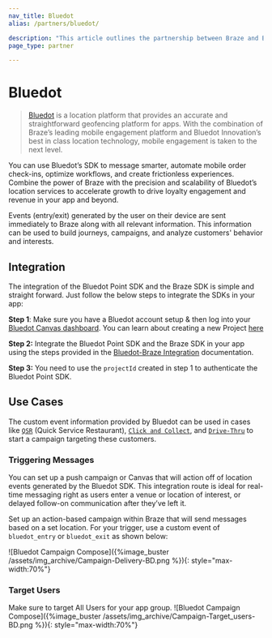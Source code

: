 ```yaml
---
nav_title: Bluedot
alias: /partners/bluedot/

description: "This article outlines the partnership between Braze and Bluedot to provide real-time location context of your users."
page_type: partner

---
```


# Bluedot

> [Bluedot](https://bluedot.io/) is a location platform that provides an accurate and straightforward geofencing platform for apps. With the combination of Braze’s leading mobile engagement platform and Bluedot Innovation’s best in class location technology, mobile engagement is taken to the next level. 

You can use Bluedot’s SDK to message smarter, automate mobile order check-ins, optimize workflows, and create frictionless experiences. Combine the power of Braze with the precision and scalability of Bluedot’s location services to accelerate growth to drive loyalty engagement and revenue in your app and beyond.

Events (entry/exit) generated by the user on their device are sent immediately to Braze along with all relevant information. This information can be used to build journeys, campaigns, and analyze customers' behavior and interests.

## Integration

The integration of the Bluedot Point SDK and the Braze SDK is simple and straight forward. Just follow the below steps to integrate the SDKs in your app:

**Step 1**: Make sure you have a Bluedot account setup & then log into your [Bluedot Canvas dashboard](https://docs.bluedot.io/canvas/). You can learn about creating a new Project [here](https://docs.bluedot.io/canvas/creating-a-new-project/)

**Step 2:** Integrate the Bluedot Point SDK and the Braze SDK in your app using the steps provided in the [Bluedot-Braze Integration](https://docs.bluedot.io/integrations/braze-integration/) documentation.

**Step 3:** You need to use the `projectId` created in step 1 to authenticate the Bluedot Point SDK.

## Use Cases

The custom event information provided by Bluedot can be used in cases like [`QSR`](https://bluedot.io/solutions/quick-service-restaurants/) (Quick Service Restaurant), [`Click and Collect`](https://bluedot.io/solutions/click-and-collect/), and [`Drive-Thru`](https://bluedot.io/solutions/qsr-drive-thru/) to start a campaign targeting these customers.

### Triggering Messages
You can set up a push campaign or Canvas that will action off of location events generated by the Bluedot SDK. This integration route is ideal for real-time messaging right as users enter a venue or location of interest, or delayed follow-on communication after they’ve left it.

Set up an action-based campaign within Braze that will send messages based on a set location. For your trigger, use a custom event of `bluedot_entry` or `bluedot_exit` as shown below:

![Bluedot Campaign Compose]({%image_buster /assets/img_archive/Campaign-Delivery-BD.png %}){: style="max-width:70%"}

### Target Users
Make sure to target All Users for your app group.
![Bluedot Campaign Compose]({%image_buster /assets/img_archive/Campaign-Target_users-BD.png %}){: style="max-width:70%"}